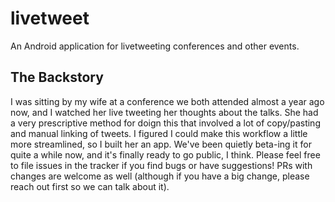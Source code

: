 # livetweet
An Android application for livetweeting conferences and other events.

## The Backstory
I was sitting by my wife at a conference we both attended almost a year ago now, and I watched her live tweeting her thoughts about the talks. 
She had a very prescriptive method for doign this that involved a lot of copy/pasting and manual linking of tweets.
I figured I could make this workflow a little more streamlined, so I built her an app. We've been quietly beta-ing it for quite a while now, and it's finally ready to go public, I think.
Please feel free to file issues in the tracker if you find bugs or have suggestions! PRs with changes are welcome as well (although if you have a big change, please reach out first so we can talk about it).
